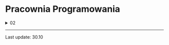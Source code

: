 # Pracownia Programowania

<details> 
  <summary> 02 </summary>
   
  * [18](https://github.com/jakub20kurdziel/pracownia-programowania/blob/master/02/main.py)    
</details>



---

Last update: 30.10
